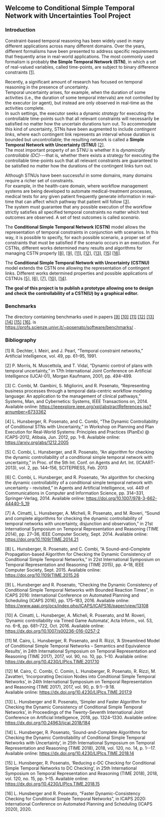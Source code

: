 ## Welcome to Conditional Simple Temporal Network with Uncertainties Tool Project

### Introduction

Constraint-based temporal reasoning has been widely used in many different applications across many different domains. 
Over the years, different formalisms have been presented to address specific requirements that frequently arise in real-world applications. 
The most commonly used formalism is probably **the Simple Temporal Network (STN)**, in which a set of real-valued variables, called time-points, are subject 
to binary difference constraints [\[1\]](#c1).

Recently, a significant amount of research has focused on temporal reasoning in the presence of uncertainty.    
Temporal uncertainty arises, for example, when the duration of some activities (i.e., the duration of some temporal intervals) are not controlled by 
the executor (or agent), but instead are only observed in real-time as the activities complete.  
In such settings, the executor seeks a dynamic *strategy* for executing the controllable time-points such that all relevant constraints will necessarily 
be satisfied no matter how the uncertain durations turn out.
To accommodate this kind of uncertainty, STNs have been augmented to include *contingent links*, where each contingent link represents an interval whose
duration is bounded but uncontrollable; the resulting network is called a **Simple Temporal Network with Uncertainty (STNU)** [\[2\]](#c2).  
The most important property of an STNU is whether it is *dynamically controllable (DC)*---that is, whether there exists a strategy for executing 
the controllable time-points such that all relevant constraints are guaranteed to be satisfied no matter how the durations of the contingent links turn out.  

Although STNUs have been successful in some domains, many domains require a richer set of constraints.  
For example, in the health-care domain, where workflow management systems are being developed to automate medical-treatment processes, 
medical tests for any given patient frequently generate information in real-time that can affect which pathway that patient will follow [\[3\]](#c3).    
The system must guarantee that any possible execution of the workflow strictly satisfies all specified temporal constraints no matter which test outcomes are observed.
A set of test outcomes is called *scenario*.

The **Conditional Simple Temporal Network (CSTN)** model allows the representation of temporal constraints in conjunction with scenarios. 
In this way, it is possible to specify, for each possible scenario, a proper set of constraints that must be satisfied if the scenario occurs in an execution.
For CSTNs, different works determined many results and algorithms for managing CSTN properly [\[8\]](#c8), [\[9\]](#c9), [\[11\]](#c11), [\[12\]](#c12), [\[13\]](#c13), [\[15\]](#c15)
[\[16\]](#c16).
 
The **Conditional Simple Temporal Network with Uncertainty (CSTNU)** model extends the CSTN one allowing the representation of contingent links. 
Different works determined properties and possible applications of CSTNUs [\[5\]](#c5), [\[6\]](#c6), [\[7\]](#c7), [\[10\]](#c10), [\[14\]](#c14).

   **The goal of this project is to publish a prototype allowing one to design and check the controllability of a CSTN(U) by a graphical editor.**

### Benchmarks

The directory containing benchmarks used in papers [\[9\]](#c9)
[\[10\]](#c10)
[\[11\]](#c11)
[\[12\]](#c12)
[\[13\]](#c13)
[\[14\]](#c14)
[\[15\]](#c15)
[\[16\]](#c16).
is https://profs.scienze.univr.it/~posenato/software/benchmarks/ .
	
### Bibliography

<a name="c1">[1]</a> R. Dechter, I. Meiri, and J. Pearl, “Temporal constraint networks,” Artificial Intelligence, vol. 49, pp. 61–95, 1991.

<a name="c2">[2]</a> P. Morris, N. Muscettola, and T. Vidal, “Dynamic control of plans with temporal uncertainty,” in 17th International Joint Conference on Artificial Intelligence (IJCAI-01), 
	Morgan Kaufmann, 2001, pp. 494–499. 

<a name="c3">[3]</a> C. Combi, M. Gambini, S. Migliorini, and R. Posenato, “Representing business processes through a temporal data-centric workflow modeling language: 
  An application to the management of clinical pathways,” Systems, Man, and Cybernetics: Systems, IEEE Transactions on, 2014.
  Available online: https://ieeexplore.ieee.org/xpl/abstractReferences.jsp?arnumber=6733362

<a name="c4">[4]</a> L. Hunsberger, R. Posenato, and C. Combi, “The Dynamic Controllability of Conditional STNs with Uncertainty,” in Workshop on Planning and Plan Execution 
	for Real-World Systems: Principles and Practices (PlanEx) @ ICAPS-2012, Atibaia, Jun. 2012, pp. 1–8.
	Available online: https://arxiv.org/abs/1212.2005
	
<a name="c5">[5]</a> C. Combi, L. Hunsberger, and R. Posenato, “An algorithm for checking the dynamic controllability of a conditional simple temporal network with uncertainty,”
  	in Proc. of the 5th Int. Conf. on Agents and Art. Int. (ICAART-2013), vol. 2, pp. 144–156, SCITEPRESS, Feb. 2013
  	
<a name="c6">[6]</a> C. Combi, L. Hunsberger, and R. Posenato, “An algorithm for checking the dynamic controllability of a conditional simple temporal network with uncertainty
    - revisited,” in Agents and Artificial Intelligence, vol. 449 of Communications in Computer and Information Science, pp. 314–331,
     Springer-Verlag, 2014.
     Available online: https://doi.org/10.1007/978-3-662-44440-5_19
    
<a name="c7">[7]</a> A. Cimatti, L. Hunsberger, A. Micheli, R. Posenato, and M. Roveri, “Sound and complete algorithms for checking the dynamic controllability of temporal 
    networks with uncertainty, disjunction and observation,” in 21st International Symposium on Temporal Representation and Reasoning (TIME 2014), 
    pp. 27–36, IEEE Computer Society, Sept. 2014.
    Available online: https://doi.org/10.1109/TIME.2014.21
    
<a name="c8">[8]</a> L. Hunsberger, R. Posenato, and C. Combi, “A Sound-and-Complete Propagation-based Algorithm for Checking the Dynamic Consistency of Conditional Simple Temporal Networks,”
   in 22st International Symposium on Temporal Representation and Reasoning (TIME 2015), pp. 4–18, IEEE Computer Society, Sept. 2015.
   Available online: https://doi.org/10.1109/TIME.2015.26
   
<a name="c9">[9]</a> L. Hunsberger and R. Posenato, “Checking the Dynamic Consistency of Conditional Simple Temporal Networks with Bounded Reaction Times”, 
   in ICAPS 2016: International Conference on Automated Planning and Scheduling (ICAPS 2016), pp. 175–183, 2016.
   Available online: https://www.aaai.org/ocs/index.php/ICAPS/ICAPS16/paper/view/13108
   
<a name="c10">[10]</a> A. Cimatti, L. Hunsberger, A. Micheli, R. Posenato, and M. Roveri, ‘Dynamic controllability via Timed Game Automata’, 
    Acta Inform., vol. 53, no. 6–8, pp. 681–722, Oct. 2016.
	Available online: https://dx.doi.org/10.1007/s00236-016-0257-2
    
<a name="c11">[11]</a>  M. Cairo, L. Hunsberger, R. Posenato, and R. Rizzi, ‘A Streamlined Model of Conditional Simple Temporal Networks – Semantics and Equivalence Results’, 
    in 24th International Symposium on Temporal Representation and Reasoning (TIME 2017), 2017, vol. 90, no. 10, pp. 1–10.
    Available online: https://dx.doi.org/10.4230/LIPIcs.TIME.2017.10
    
<a name="c12">[12]</a>  M. Cairo, C. Combi, C. Comin, L. Hunsberger, R. Posenato, R. Rizzi, M. Zavatteri, ‘Incorporating Decision Nodes into Conditional Simple Temporal Networks’, 
    in 24th International Symposium on Temporal Representation and Reasoning (TIME 2017), 2017, vol. 90, p. 9:1--9:18.   
        Available online: https://dx.doi.org/10.4230/LIPIcs.TIME.2017.9
    
<a name="c13">[13]</a> L. Hunsberger and R. Posenato, ‘Simpler and Faster Algorithm for Checking the Dynamic Consistency of Conditional Simple Temporal Networks’, 
  	in Proceedings of the Twenty-Seventh International Joint Conference on Artificial Intelligence, 2018, pp. 1324–1330.
  		Available online: https://dx.doi.org/10.24963/ijcai.2018/184
  		    
<a name="c14">[14]</a> L. Hunsberger, R. Posenato, ‘Sound-and-Complete Algorithms for Checking the Dynamic Controllability of Conditional Simple Temporal Networks with Uncertainty’, 
    in 25th International Symposium on Temporal Representation and Reasoning (TIME 2018), 2018, vol. 120, no. 14, p. 1--17.   
        Available online: https://dx.doi.org/10.4230/LIPIcs.TIME.2018.14

<a name="c15">[15]</a> L. Hunsberger, R. Posenato, ‘Reducing ε-DC Checking for Conditional Simple Temporal Networks to DC Checking’, 
    in 25th International Symposium on Temporal Representation and Reasoning (TIME 2018), 2018, vol. 120, no. 15, pp. 1–15.
    Available online: https://dx.doi.org/10.4230/LIPIcs.TIME.2018.15
    
<a name="c16">[16]</a> L. Hunsberger and R. Posenato, “Faster Dynamic-Consistency Checking for Conditional Simple Temporal Networks”, 
   in ICAPS 2020: International Conference on Automated Planning and Scheduling (ICAPS 2020), 2020.

